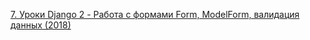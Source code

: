 [7. Уроки Django 2 - Работа с формами Form, ModelForm, валидация данных (2018)](https://youtu.be/oNhNzH8FCIM?t=2)
